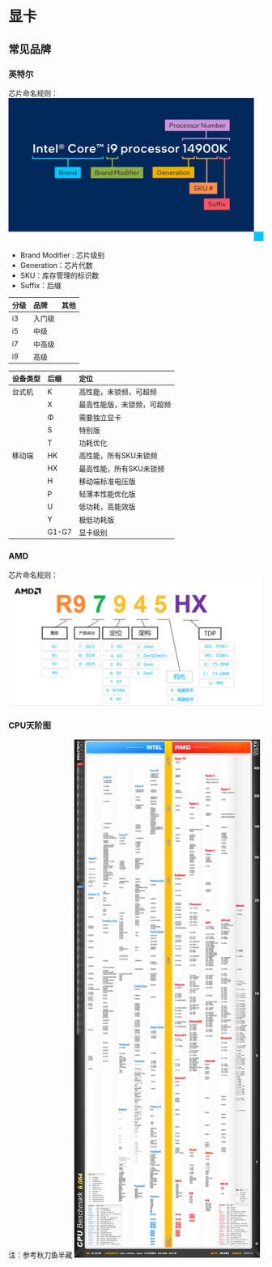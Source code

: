 # 显卡
## 常见品牌
### 英特尔
芯片命名规则：
![Alt pic](images/Intel-Processor-Name.png)
- Brand Modifier : 芯片级别
- Generation：芯片代数
- SKU：库存管理的标识数
- Suffix：后缀

| 分级   | 品牌                  | 其他 |
|:-----|:--------------------|:---|
| i3 | 入门级            |    |
| i5 | 中级 |    |
| i7 | 中高级     |    |
| i9 | 高级    |    |

| 设备类型   | 后缀                  | 定位 |
|:-----|:--------------------|:---|
|台式机|K|高性能，未锁频，可超频|
| |X|最高性能版，未锁频，可超频|
| |Φ|需要独立显卡|
| |S|特别版|
| |T|功耗优化|
|移动端|HK|高性能，所有SKU未锁频|
| |HX|最高性能，所有SKU未锁频|
| |H|移动端标准电压版|
| |P|轻薄本性能优化版|
| |U|低功耗，高能效版|
| |Y|极低功耗版|
| |G1-G7|显卡级别|

### AMD
芯片命名规则：
![Alt pic](images/AMD-Processor-Name.png)


### CPU天阶图
注：参考秋刀鱼半藏
![Alt pic](images/CPU_202312.jpg)

